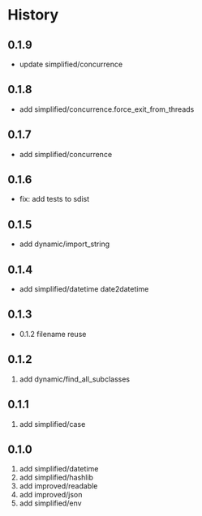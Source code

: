 # History

## 0.1.9

* update simplified/concurrence

## 0.1.8

* add simplified/concurrence.force_exit_from_threads

## 0.1.7

* add simplified/concurrence

## 0.1.6

* fix: add tests to sdist

## 0.1.5

* add dynamic/import_string

## 0.1.4

* add simplified/datetime date2datetime

## 0.1.3

* 0.1.2 filename reuse

## 0.1.2

1. add dynamic/find_all_subclasses

## 0.1.1

1. add simplified/case

## 0.1.0

1. add simplified/datetime
2. add simplified/hashlib
3. add improved/readable
4. add improved/json
5. add simplified/env

